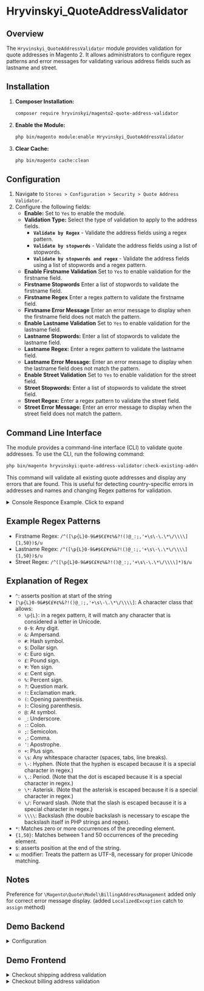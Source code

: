 # Hryvinskyi_QuoteAddressValidator

## Overview

The `Hryvinskyi_QuoteAddressValidator` module provides validation for quote addresses in Magento 2. It allows administrators to configure regex patterns and error messages for validating various address fields such as lastname and street.

## Installation

1. **Composer Installation:**
   ```bash
   composer require hryvinskyi/magento2-quote-address-validator
    ```
2. **Enable the Module:**
    ```bash
    php bin/magento module:enable Hryvinskyi_QuoteAddressValidator
    ```
3. **Clear Cache:**
    ```bash
    php bin/magento cache:clean
    ```
   
## Configuration

1. Navigate to `Stores > Configuration > Security > Quote Address Validator.`
2. Configure the following fields:
    - **Enable:** Set to `Yes` to enable the module.
    - **Validation Type:** Select the type of validation to apply to the address fields.
        - **`Validate by Regex`** - Validate the address fields using a regex pattern.
        - **`Validate by stopwords`** - Validate the address fields using a list of stopwords.
        - **`Validate by stopwords and regex`** - Validate the address fields using a list of stopwords and a regex pattern.
    - **Enable Firstname Validation** Set to `Yes` to enable validation for the firstname field.
    - **Firstname Stopwords** Enter a list of stopwords to validate the firstname field.
    - **Firstname Regex** Enter a regex pattern to validate the firstname field.
    - **Firstname Error Message** Enter an error message to display when the firstname field does not match the pattern.
    - **Enable Lastname Validation** Set to `Yes` to enable validation for the lastname field.
    - **Lastname Stopwords:** Enter a list of stopwords to validate the lastname field.
    - **Lastname Regex:** Enter a regex pattern to validate the lastname field.
    - **Lastname Error Message:** Enter an error message to display when the lastname field does not match the pattern.
    - **Enable Street Validation** Set to `Yes` to enable validation for the street field.
    - **Street Stopwords:** Enter a list of stopwords to validate the street field.
    - **Street Regex:** Enter a regex pattern to validate the street field.
    - **Street Error Message:** Enter an error message to display when the street field does not match the pattern.

## Command Line Interface

The module provides a command-line interface (CLI) to validate quote addresses. To use the CLI, run the following command:

```bash
php bin/magento hryvinskyi:quote-address-validator:check-existing-addresses
```

This command will validate all existing quote addresses and display any errors that are found.
This is useful for detecting country-specific errors in addresses and names and changing Regex patterns for validation.

<details>
<summary>Console Responce Example. Click to expand</summary>

![console_response.png](./docs/images/console_response.png)
</details>

## Example Regex Patterns

 - Firstname Regex: `/^([\p{L}0-9&#$€£¥¢%&?!()@_:;,'+\s\-\.\*\/\\\\]{1,50})$/u`
 - Lastname Regex: `/^([\p{L}0-9&#$€£¥¢%&?!()@_:;,'+\s\-\.\*\/\\\\]{1,50})$/u`
 - Street Regex: `/^([\p{L}0-9&#$€£¥¢%&?!()@_:;,'+\s\-\.\*\/\\\\]*)$/u`

## Explanation of Regex

- `^`: asserts position at start of the string
- `[\p{L}0-9&#$€£¥¢%&?!()@_:;,'+\s\-\.\*\/\\\\]`: A character class that allows:
    - `\p{L}`: in a regex pattern, it will match any character that is considered a letter in Unicode.
    - `0-9`: Any digit.
    - `&`: Ampersand.
    - `#`: Hash symbol.
    - `$`: Dollar sign.
    - `€`: Euro sign.
    - `£`: Pound sign.
    - `¥`: Yen sign.
    - `¢`: Cent sign.
    - `%`: Percent sign.
    - `?`: Question mark.
    - `!`: Exclamation mark.
    - `(`: Opening parenthesis.
    - `)`: Closing parenthesis.
    - `@`: At symbol.
    - `_`: Underscore.
    - `:`: Colon.
    - `;`: Semicolon.
    - `,`: Comma.
    - `'`: Apostrophe.
    - `+`: Plus sign.
    - `\s`: Any whitespace character (spaces, tabs, line breaks).
    - `\-`: Hyphen. (Note that the hyphen is escaped because it is a special character in regex.)
    - `\.`: Period. (Note that the dot is escaped because it is a special character in regex.)
    - `\*`: Asterisk. (Note that the asterisk is escaped because it is a special character in regex.)
    - `\/`: Forward slash. (Note that the slash is escaped because it is a special character in regex.)
    - `\\\\`: Backslash (the double backslash is necessary to escape the backslash itself in PHP strings and regex).
- `*`: Matches zero or more occurrences of the preceding element.
- `{1,50}`: Matches between 1 and 50 occurrences of the preceding element.
- `$`: asserts position at the end of the string.
- `u`: modifier: Treats the pattern as UTF-8, necessary for proper Unicode matching.

## Notes

Preference for `\Magento\Quote\Model\BillingAddressManagement` added only for correct error message display. (added `LocalizedException` catch to `assign` method)

## Demo Backend
<details>
<summary>Configuration</summary>

![Admin](./docs/images/configuration_settings_stores_magento_admin.gif)
</details>



## Demo Frontend

<details>
<summary>Checkout shipping address validation</summary>

![checkout](./docs/images/checkout_testing.gif)
</details>


<details>
<summary>Checkout billing address validation</summary>

![checkout](./docs/images/checkout_testing_billing.gif)
</details>

